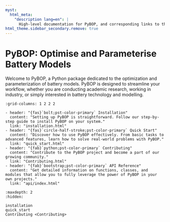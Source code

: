 ```yaml
---
myst:
  html_meta:
    "description lang=en": |
      High-level documentation for PyBOP, and corresponding links to the site.
html_theme.sidebar_secondary.remove: true
---
```


# PyBOP: Optimise and Parameterise Battery Models

Welcome to PyBOP, a Python package dedicated to the optimization and parameterization of battery models. PyBOP is designed to streamline your workflow, whether you are conducting academic research, working in industry, or simply interested in battery technology and modelling.

```{gallery-grid}
:grid-columns: 1 2 2 2

- header: "{fas}`bolt;pst-color-primary` Installation"
  content: "Setting up PyBOP is straightforward. Follow our step-by-step guide to install PyBOP on your system."
  link: "installation.html"
- header: "{fas}`circle-half-stroke;pst-color-primary` Quick Start"
  content: "Discover how to use PyBOP effectively. From basic tasks to advanced features, learn how to solve real-world problems with PyBOP."
  link: "quick_start.html"
- header: "{fab}`python;pst-color-primary` Contributing"
  content: "Contribute to the PyBOP project and become a part of our growing community."
  link: "Contributing.html"
- header: "{fab}`bootstrap;pst-color-primary` API Reference"
  content: "Get detailed information on functions, classes, and modules that allow you to fully leverage the power of PyBOP in your own projects."
  link: "api/index.html"
```

```{toctree}
:maxdepth: 2
:hidden:

installation
quick_start
Contributing <Contributing>
```
